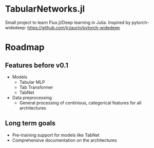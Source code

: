 # TabularNetworks.jl

Small project to learn Flux.jl/Deep learning in Julia. Inspired by pytorch-widedeep: https://github.com/jrzaurin/pytorch-widedeep

# Roadmap

## Features before v0.1
* Models
  * Tabular MLP
  * Tab Transformer
  * TabNet
* Data preprocessing
  * General processing of continious, categorical features for all architectures 

## Long term goals
* Pre-training support for models like TabNet
* Comprehensive documentation on the architectures 
